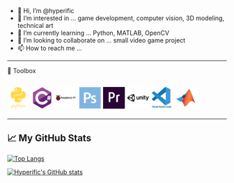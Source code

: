 - 👋 Hi, I’m @hyperific
- 👀 I’m interested in ... game development, computer vision, 3D modeling, technical art
- 🌱 I’m currently learning ... Python, MATLAB, OpenCV
- 💞️ I’m looking to collaborate on ... small video game project
- 📫 How to reach me ... 
--------

🧰 Toolbox

<img src="https://github.com/devicons/devicon/blob/master/icons/python/python-plain-wordmark.svg" alt="Python Logo" width="50" height="50"/> <img src="https://github.com/devicons/devicon/blob/master/icons/csharp/csharp-original.svg" alt="C# Logo" width="50" height="50"/> <img src="https://github.com/devicons/devicon/blob/master/icons/raspberrypi/raspberrypi-original-wordmark.svg" alt="Raspberry Pi Logo" width="50" height="50"/> <img src="https://github.com/devicons/devicon/blob/master/icons/photoshop/photoshop-plain.svg" alt="Photoshop Logo" width="50" height="50"/> <img src="https://github.com/devicons/devicon/blob/master/icons/premierepro/premierepro-plain.svg" alt="Premiere Pro Logo" width="50" height="50"/> <img src="https://github.com/devicons/devicon/blob/master/icons/unity/unity-original-wordmark.svg" alt="Unity Logo" width="50" height="50"/> <img src="https://github.com/devicons/devicon/blob/master/icons/vscode/vscode-original-wordmark.svg" alt="VS Code Logo" width="50" height="50"/> <img src="https://github.com/devicons/devicon/blob/master/icons/matlab/matlab-original.svg" alt="MATLAB Logo" width="50" height="50"/>
--------
--------

## &#x1f4c8; My GitHub Stats

[![Top Langs](https://github-readme-stats.vercel.app/api/top-langs/?username=hyperific&hide=java,html,css&theme=dark)](https://github.com/anuraghazra/github-readme-stats)

[![Hyperific's GitHub stats](https://github-readme-stats.vercel.app/api?username=hyperific&theme=dark)](https://github.com/anuraghazra/github-readme-stats)

